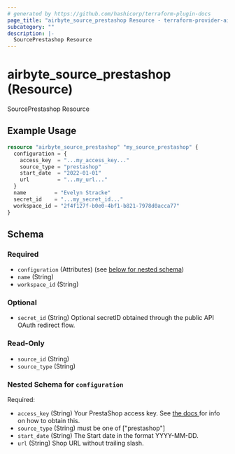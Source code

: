 ```yaml
---
# generated by https://github.com/hashicorp/terraform-plugin-docs
page_title: "airbyte_source_prestashop Resource - terraform-provider-airbyte"
subcategory: ""
description: |-
  SourcePrestashop Resource
---
```


# airbyte_source_prestashop (Resource)

SourcePrestashop Resource

## Example Usage

```terraform
resource "airbyte_source_prestashop" "my_source_prestashop" {
  configuration = {
    access_key  = "...my_access_key..."
    source_type = "prestashop"
    start_date  = "2022-01-01"
    url         = "...my_url..."
  }
  name         = "Evelyn Stracke"
  secret_id    = "...my_secret_id..."
  workspace_id = "2f4f127f-b0e0-4bf1-b821-7978d0acca77"
}
```

<!-- schema generated by tfplugindocs -->
## Schema

### Required

- `configuration` (Attributes) (see [below for nested schema](#nestedatt--configuration))
- `name` (String)
- `workspace_id` (String)

### Optional

- `secret_id` (String) Optional secretID obtained through the public API OAuth redirect flow.

### Read-Only

- `source_id` (String)
- `source_type` (String)

<a id="nestedatt--configuration"></a>
### Nested Schema for `configuration`

Required:

- `access_key` (String) Your PrestaShop access key. See <a href="https://devdocs.prestashop.com/1.7/webservice/tutorials/creating-access/#create-an-access-key"> the docs </a> for info on how to obtain this.
- `source_type` (String) must be one of ["prestashop"]
- `start_date` (String) The Start date in the format YYYY-MM-DD.
- `url` (String) Shop URL without trailing slash.


